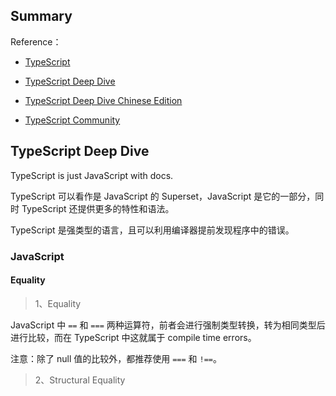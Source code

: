 ## Summary

Reference：

- [TypeScript ](https://www.typescriptlang.org/)

- [TypeScript Deep Dive](https://basarat.gitbook.io/typescript/)
- [TypeScript Deep Dive Chinese Edition](https://jkchao.github.io/typescript-book-chinese/)
- [TypeScript Community](https://github.com/TypeStrong)



## TypeScript Deep Dive

TypeScript is just JavaScript with docs.

TypeScript 可以看作是 JavaScript 的 Superset，JavaScript 是它的一部分，同时 TypeScript 还提供更多的特性和语法。

TypeScript 是强类型的语言，且可以利用编译器提前发现程序中的错误。

### JavaScript

#### Equality

> 1、Equality

JavaScript 中 `==` 和 `===` 两种运算符，前者会进行强制类型转换，转为相同类型后进行比较，而在 TypeScript 中这就属于 compile time errors。

注意：除了 null 值的比较外，都推荐使用 `===` 和 `!==`。



> 2、Structural Equality

